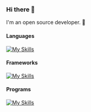 ### Hi there 👋
I'm an open source developer. 🌱 

#### Languages
[![My Skills](https://skillicons.dev/icons?i=c,cpp,html,css,js,python,markdown,rust)](https://skillicons.dev)

#### Frameworks
[![My Skills](https://skillicons.dev/icons?i=gtk,cmake,django,git,github,gitlab)](https://skillicons.dev)

#### Programs
[![My Skills](https://skillicons.dev/icons?i=vscode,vim,linux,raspberrypi,stackoverflow)](https://skillicons.dev)
